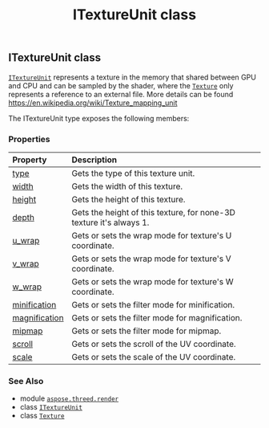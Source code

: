 ﻿---
title: ITextureUnit class
second_title: Aspose.3D for Python via .NET API References
description: 
type: docs
weight: 210
url: /aspose.threed.render/itextureunit/
is_root: false
---

## ITextureUnit class

[`ITextureUnit`](/3d/python-net/aspose.threed.render/itextureunit) represents a texture in the memory that shared between GPU and CPU and can be sampled by the shader,
where the [`Texture`](/3d/python-net/aspose.threed.shading/texture) only represents a reference to an external file.
More details can be found https://en.wikipedia.org/wiki/Texture_mapping_unit



The ITextureUnit type exposes the following members:

### Properties
| Property | Description |
| :- | :- |
| [type](/3d/python-net/aspose.threed.render/itextureunit/type) | Gets the type of this texture unit. |
| [width](/3d/python-net/aspose.threed.render/itextureunit/width) | Gets the width of this texture. |
| [height](/3d/python-net/aspose.threed.render/itextureunit/height) | Gets the height of this texture. |
| [depth](/3d/python-net/aspose.threed.render/itextureunit/depth) | Gets the height of this texture, for none-3D texture it's always 1. |
| [u_wrap](/3d/python-net/aspose.threed.render/itextureunit/u_wrap) | Gets or sets the wrap mode for texture's U coordinate. |
| [v_wrap](/3d/python-net/aspose.threed.render/itextureunit/v_wrap) | Gets or sets the wrap mode for texture's V coordinate. |
| [w_wrap](/3d/python-net/aspose.threed.render/itextureunit/w_wrap) | Gets or sets the wrap mode for texture's W coordinate. |
| [minification](/3d/python-net/aspose.threed.render/itextureunit/minification) | Gets or sets the filter mode for minification. |
| [magnification](/3d/python-net/aspose.threed.render/itextureunit/magnification) | Gets or sets the filter mode for magnification. |
| [mipmap](/3d/python-net/aspose.threed.render/itextureunit/mipmap) | Gets or sets the filter mode for mipmap. |
| [scroll](/3d/python-net/aspose.threed.render/itextureunit/scroll) | Gets or sets the scroll of the UV coordinate. |
| [scale](/3d/python-net/aspose.threed.render/itextureunit/scale) | Gets or sets the scale of the UV coordinate. |



### See Also
* module [`aspose.threed.render`](..)
* class [`ITextureUnit`](/3d/python-net/aspose.threed.render/itextureunit)
* class [`Texture`](/3d/python-net/aspose.threed.shading/texture)
